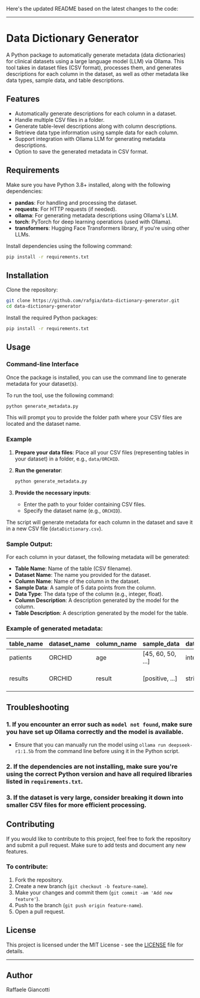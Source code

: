 Here's the updated README based on the latest changes to the code:

---

# Data Dictionary Generator

A Python package to automatically generate metadata (data dictionaries) for clinical datasets using a large language model (LLM) via Ollama. This tool takes in dataset files (CSV format), processes them, and generates descriptions for each column in the dataset, as well as other metadata like data types, sample data, and table descriptions.

## Features
- Automatically generate descriptions for each column in a dataset.
- Handle multiple CSV files in a folder.
- Generate table-level descriptions along with column descriptions.
- Retrieve data type information using sample data for each column.
- Support integration with Ollama LLM for generating metadata descriptions.
- Option to save the generated metadata in CSV format.

## Requirements

Make sure you have Python 3.8+ installed, along with the following dependencies:

- **pandas**: For handling and processing the dataset.
- **requests**: For HTTP requests (if needed).
- **ollama**: For generating metadata descriptions using Ollama's LLM.
- **torch**: PyTorch for deep learning operations (used with Ollama).
- **transformers**: Hugging Face Transformers library, if you're using other LLMs.

Install dependencies using the following command:
```bash
pip install -r requirements.txt
```

## Installation

Clone the repository:

```bash
git clone https://github.com/rafgia/data-dictionary-generator.git
cd data-dictionary-generator
```

Install the required Python packages:

```bash
pip install -r requirements.txt
```

## Usage

### Command-line Interface

Once the package is installed, you can use the command line to generate metadata for your dataset(s).

To run the tool, use the following command:

```bash
python generate_metadata.py
```

This will prompt you to provide the folder path where your CSV files are located and the dataset name.

### Example

1. **Prepare your data files**:
   Place all your CSV files (representing tables in your dataset) in a folder, e.g., `data/ORCHID`.

2. **Run the generator**:

   ```bash
   python generate_metadata.py
   ```

3. **Provide the necessary inputs**:
   - Enter the path to your folder containing CSV files.
   - Specify the dataset name (e.g., `ORCHID`).

The script will generate metadata for each column in the dataset and save it in a new CSV file (`dataDictionary.csv`).

### Sample Output:

For each column in your dataset, the following metadata will be generated:
- **Table Name**: Name of the table (CSV filename).
- **Dataset Name**: The name you provided for the dataset.
- **Column Name**: Name of the column in the dataset.
- **Sample Data**: A sample of 5 data points from the column.
- **Data Type**: The data type of the column (e.g., integer, float).
- **Column Description**: A description generated by the model for the column.
- **Table Description**: A description generated by the model for the table.

### Example of generated metadata:

| table_name | dataset_name | column_name | sample_data     | data_type | column_description                      | table_description              |
|------------|--------------|-------------|-----------------|-----------|------------------------------------------|--------------------------------|
| patients   | ORCHID       | age         | [45, 60, 50, ...]| integer   | Age of the patient in years.             | Table containing patient details.|
| results    | ORCHID       | result      | [positive, ...] | string    | The result of the test.                  | Table containing medical test results. |

## Troubleshooting

### 1. If you encounter an error such as `model not found`, make sure you have set up Ollama correctly and the model is available.
   - Ensure that you can manually run the model using `ollama run deepseek-r1:1.5b` from the command line before using it in the Python script.

### 2. If the dependencies are not installing, make sure you're using the correct Python version and have all required libraries listed in `requirements.txt`.

### 3. If the dataset is very large, consider breaking it down into smaller CSV files for more efficient processing.

## Contributing

If you would like to contribute to this project, feel free to fork the repository and submit a pull request. Make sure to add tests and document any new features.

### To contribute:
1. Fork the repository.
2. Create a new branch (`git checkout -b feature-name`).
3. Make your changes and commit them (`git commit -am 'Add new feature'`).
4. Push to the branch (`git push origin feature-name`).
5. Open a pull request.

## License

This project is licensed under the MIT License - see the [LICENSE](LICENSE) file for details.

---

## Author

Raffaele Giancotti